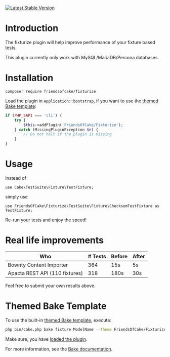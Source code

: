 [![Latest Stable Version](https://img.shields.io/packagist/v/FriendsOfCake/fixturize.svg?style=flat-square)](https://packagist.org/packages/FriendsOfCake/fixturize)

# Introduction

The fixturize plugin will help improve performance of your fixture based tests.

This plugin currently only work with MySQL/MariaDB/Percona databases.

# Installation

```
composer require friendsofcake/fixturize
```

Load the plugin in ``Application::bootstrap``, if you want to use the [themed Bake template](#themed-bake-template):

```` php
if (PHP_SAPI === 'cli') {
	try {
		$this->addPlugin('FriendsOfCake/Fixturize');
	} catch (MissingPluginException $e) {
		// Do not halt if the plugin is missing
	}
}
````

# Usage

Instead of

``use Cake\TestSuite\Fixture\TestFixture;``

simply use

``use FriendsOfCake\Fixturize\TestSuite\Fixture\ChecksumTestFixture as TestFixture;``

Re-run your tests and enjoy the speed!

# Real life improvements

<table>
    <thead>
        <th>Who</th>
        <th># Tests</th>
        <th>Before</th>
        <th>After</th>
    </thead>
    <tbody>
        <tr>
            <td>Bownty Content Importer</td>
            <td>364</td>
            <td>15s</td>
            <td>5s</td>
        </tr>
        <tr>
            <td>Apacta REST API (110 fixtures)</td>
            <td>318</td>
            <td>180s</td>
            <td>30s</td>
        </tr>
    </tbody>
</table>

Feel free to submit your own results above.

# Themed Bake Template

To use the built-in [themed Bake template](https://book.cakephp.org/bake/1.x/en/development.html#creating-a-bake-theme),
execute:

```` bash
php bin/cake.php bake fixture ModelName --theme FriendsOfCake/Fixturize
````

Make sure, you have [loaded the plugin](#installation).

For more information, see the [Bake documentation](https://book.cakephp.org/bake/1.x/en/index.html).
